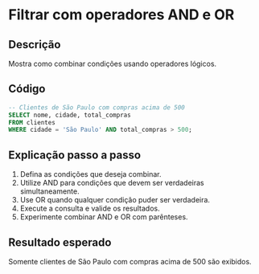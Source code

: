 # Filtrar com operadores AND e OR

## Descrição
Mostra como combinar condições usando operadores lógicos.

## Código
```sql
-- Clientes de São Paulo com compras acima de 500
SELECT nome, cidade, total_compras
FROM clientes
WHERE cidade = 'São Paulo' AND total_compras > 500;
```

## Explicação passo a passo
1. Defina as condições que deseja combinar.
2. Utilize AND para condições que devem ser verdadeiras simultaneamente.
3. Use OR quando qualquer condição puder ser verdadeira.
4. Execute a consulta e valide os resultados.
5. Experimente combinar AND e OR com parênteses.

## Resultado esperado
Somente clientes de São Paulo com compras acima de 500 são exibidos.
